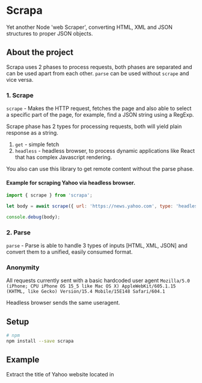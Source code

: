 # Scrapa
Yet another Node 'web Scraper', converting HTML, XML and JSON structures to proper JSON objects.

## About the project

Scrapa uses 2 phases to process requests, both phases are separated and can be used apart from each other.
`parse` can be used without `scrape` and vice versa.

### 1. Scrape

`scrape` - Makes the HTTP request, fetches the page and also able to select a specific part of the page, for example, find a JSON string using a RegExp.

Scrape phase has 2 types for processing requests, both will yield plain response as a string.
 1. `get` - simple fetch
 2. `headless` - headless browser, to process dynamic applications like React that has complex Javascript rendering.

You also can use this library to get remote content without the parse phase.

#### Example for scraping Yahoo via headless browser.

```js
import { scrape } from 'scrapa';

let body = await scrape({ url: 'https://news.yahoo.com', type: 'headless' });

console.debug(body);
```

### 2. Parse

`parse` - Parse is able to handle 3 types of inputs [HTML, XML, JSON] and convert them to a unified, easily consumed format.

### Anonymity

All requests currently sent with a basic hardcoded user agent `Mozilla/5.0 (iPhone; CPU iPhone OS 15_5 like Mac OS X) AppleWebKit/605.1.15 (KHTML, like Gecko) Version/15.4 Mobile/15E148 Safari/604.1`

Headless browser sends the same useragent.


## Setup

```sh
# npm
npm install --save scrapa
```


## Example

Extract the title of Yahoo website located in <head><title>Yahoo News<title/></head>

```js
import { scrape, parse } from 'scrapa';

let body = await scrape({url: 'https://news.yahoo.com'});

let parsed = await parse({body, fields: {
    title_now_is: 'head > title'
  }
});

console.info(parsed);
```

```js
{
  total: 1,
  fields: [
    { title_now_is: 'Yahoo News - Latest News & Headlines' }
  ]
}
```

Extract top 3 items from Yahoo News

```js
import { scrape, parse } from 'scrapa';

let body = await scrape({url: 'https://news.yahoo.com'});

let parsed = await parse({body, fields: {
    article_title: '.js-stream-content ul li div'
  }
});

console.info(parsed);
```

```js
{
  total: 3,
  fields: [
    { article_title: 'COVID-affected tenants face eviction despite CDC ban' },
    { article_title: 'Cayman Islands jails U.S. student in COVID case' },
    { article_title: "Fla. scientist vows to speak COVID-19 'truth to power'" }
  ]
}
```


Extracting links from Yahoo, finding the JSON part (root.App.main), and using it instead of HTML parsing.
```js
import { scrape, parse } from 'scrapa';

let body = await scrape({
  url: 'https://news.yahoo.com',
  regExp: [new RegExp('root\.App\.main = (.*?);\n.*\}\\(this\\)\\);', 'gm')],
});

let parsed = await parse({ 
  body,
  type: 'json',
  fields: { href: 'context.dispatcher.stores.PageStore.pageData.links.{Iterator}.href'},
  options: {
      
  },
});

console.info(parsed);
```
```js
{
  total: 23,
  fields: [
    { href: '//s.yimg.com' },
    { href: '//mbp.yimg.com' },
    ...
    { href: 'https://s.yimg.com/cv/apiv2/favicon_y19_32x32.ico' },
    { href: 'https://news.yahoo.com/' }
  ]
}
```

## Documentation and Usage
### `scrape({url, type='get|headless', regExp = []})`
Simple Scraper

#### Params

- **String** `url`: The page url or request options.
- **String** `type`: The type of scrape required, two options: 1. `get` - simple get operation via 'fetch' 2. `headless` for a full browser for Javascript heavy application that post render on a browser.
- **Array** `regExp`: Array of RegExp instances to clean the output, useful before passing to `parse`.

#### Return
- **Promise** Resolving with:
  - `body` (String): Scrapped raw body


### `parse({ body, type = 'html', fields = {}, options = {} })`
Parses finds the `fields` and extracts the data formatted in the output under the same field's name.

`parse` uses 3 input types
#### Type Options:

`html` - Using Cheeerio as a query selector. Fields should contain CSS style selectors to get find the data. All CSS Cheeerio selectors are valid. Example usage: {fields: {page_title: 'head > title'}} - The following will populate on the output the field `page_title` with the page's title.
Currently it takes all the .innerHTML from the selectors and populate them as output.

```js
import { parse } from 'scrapa';

let parsed = await parse({body, type: 'html', fields: {
    page_title: 'head > title'
  }
});

console.debug(parsed);
```

`json` - Fields should be mapped as you would regularly read from JSON with DOT notation (store.books.0.title). 

Array, should be accessed via DOT too, instead of [] as in the example.

Another operator used for objects containing many rows, for getting all objects, special operator should be used: {Iterator} instead of the number. This number will be replaced on runtime and process all items in the array.

Other than these, properties should behave as a regular JSON array address.

```js
import { parse } from 'scrapa';

let parsed = await parse({body, type: 'json', fields: {
  books_title: 'catalog.book.0.title',
  books_price: 'catalog.book.{Iterator}.title',
}});

console.debug(parsed);
```

`xml` - Converts XML input to JSON. All syntax should be similar to JSON

:bulb: **More**: More examples can be found in the unit tests folder.


#### Params
- **String/Object** `body`: Input body to parse
- **String** `type`: The of `body` - 'html' or 'json' or 'xml'
- **Object** `fields`: Key/Value pairs of parsing properties according to the `type`. Examples above.
- **Object** `options`: Settings property to configure the parsing process and alter the output.
   - `limit` (Number): Splices the object to the desired amount.
   - `reverse` (Boolean): Reverses the output

#### Return
- **Promise** Resolving with:
  - `total` (Number): Amount of elements found.
  - `fields` (Array): Array of input `fields`, according to the `key` passed to `parse`


## TODO
- Debug output
- Status code responses
- Inject external logger
- Cover scrape with tests
- Add E2E
- Add websockets support, to reduce the need for headless.
- Parse tranfsormation, for example parse date str to `Date` object.
